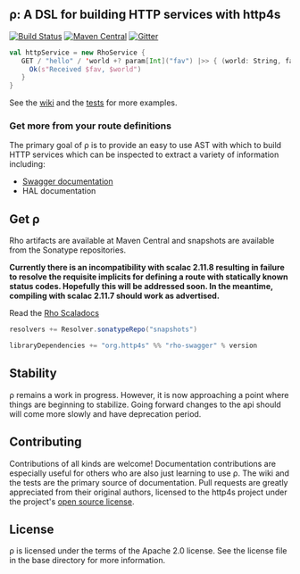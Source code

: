 ρ: A DSL for building HTTP services with http4s
-----------------------------------------------

[![Build Status](https://travis-ci.org/http4s/rho.svg?branch=master)](https://travis-ci.org/http4s/rho)
[![Maven Central](https://maven-badges.herokuapp.com/maven-central/org.http4s/rho-core_2.11/badge.svg)](https://maven-badges.herokuapp.com/maven-central/org.http4s/rho-core_2.11)
[![Gitter](https://img.shields.io/badge/gitter-join%20chat-green.svg)](https://gitter.im/http4s/http4s?utm_source=badge&utm_medium=badge&utm_campaign=pr-badge&utm_content=badge)


```scala
val httpService = new RhoService {
   GET / "hello" / 'world +? param[Int]("fav") |>> { (world: String, fav: Int) => 
     Ok(s"Received $fav, $world") 
   }
}
```

See the [wiki](https://github.com/http4s/rho/wiki) and the [tests](https://github.com/http4s/rho/blob/master/core/src/test/scala/ApiExamples.scala) for more examples.

### Get more from your route definitions
The primary goal of ρ is to provide an easy to use AST with which to build HTTP services which can be inspected to extract a variety of information including:
* [Swagger documentation](http://swagger.wordnik.com/)
* HAL documentation

Get ρ
-----
Rho artifacts are available at Maven Central and snapshots are available from the Sonatype repositories.

__Currently there is an incompatibility with scalac 2.11.8 resulting in failure to resolve the requisite implicits for
defining a route with statically known status codes. Hopefully this will be addressed soon. In the meantime, compiling
with scalac 2.11.7 should work as advertised.__

Read the [Rho Scaladocs](http://rho.http4s.org)

```scala
resolvers += Resolver.sonatypeRepo("snapshots")

libraryDependencies += "org.http4s" %% "rho-swagger" % version

```

Stability
---------
ρ remains a work in progress. However, it is now approaching a point where things are
beginning to stabilize. Going forward changes to the api should will come more slowly 
and have deprecation period.

Contributing
------------
Contributions of all kinds are welcome! Documentation contributions are especially useful 
for others who are also just learning to use ρ. The wiki and the tests are the primary
source of documentation. Pull requests are greatly appreciated from their original authors,
licensed to the http4s project under the project's
[open source license](https://github.com/http4s/rho/blob/master/LICENSE).

License
-------
ρ is licensed under the terms of the Apache 2.0 license. See the license file in the base
directory for more information.
